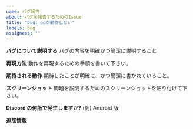 ```yaml
---
name: バグ報告
about: バグを報告するためのIssue
title: "bug: ○○が動作しない"
labels: bug
assignees: ""
---
```


**バグについて説明する**
バグの内容を明確かつ簡潔に説明すること

**再現方法**
動作を再現するための手順を書いて下さい。

**期待される動作**
期待したことが明確に、かつ簡潔に書かれていること。

**スクリーンショット**
問題を説明するためのスクリーンショットを貼り付けて下さい。

**Discord の何版で発生しますか?**
(例) Android 版

**追加情報**
